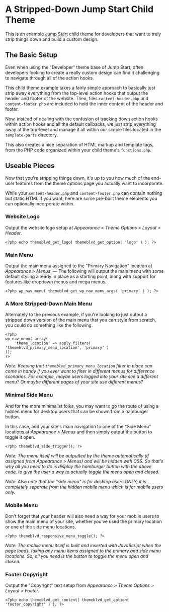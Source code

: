 # A Stripped-Down Jump Start Child Theme

This is an example [Jump Start](https://wpjumpstart.com) child theme for developers that want to truly strip things down and build a custom design.

## The Basic Setup

Even when using the "Developer" theme base of Jump Start, often developers looking to create a really custom design can find it challenging to navigate through all of the action hooks.

This child theme example takes a fairly simple approach to basically just strip away everything from the top-level action hooks that output the header and footer of the website. Then, files `content-header.php` and `content-footer.php` are included to hold the inner content of the header and footer.

Now, instead of dealing with the confusion of tracking down action hooks within action hooks and all the default callbacks, we just strip everything away at the top-level and manage it all within our simple files located in the `template-parts` directory.

This also creates a nice separation of HTML markup and template tags, from the PHP code organized within your child theme's `functions.php`.

## Useable Pieces

Now that you're stripping things down, it's up to you how much of the end-user features from the theme options page you actually want to incorporate.

While your `content-header.php` and `content-footer.php` can contain nothing but static HTML if you want, here are some pre-built theme elements you can optionally incorporate within.

### Website Logo

Output the website logo setup at *Appearance > Theme Options > Layout > Header*.

	<?php echo themeblvd_get_logo( themeblvd_get_option( 'logo' ) ); ?>

### Main Menu

Output the main menu assigned to the "Primary Navigation" location at *Appearance > Menus*. &mdash; The following will output the main menu with some default styling already in place as a starting point, along with support for features like dropdown menus and mega menus.

	<?php wp_nav_menu( themeblvd_get_wp_nav_menu_args( 'primary' ) ); ?>

### A More Stripped-Down Main Menu

Alternately to the previous example, if you're looking to just output a stripped down version of the main menu that you can style from scratch, you could do something like the following.

	<?php
	wp_nav_menu( array(
		'theme_location' => apply_filters( 'themeblvd_primary_menu_location', 'primary' )
	));
	?>

*Note: Keeping that `themeblvd_primary_menu_location` filter in place can come in handy if you ever want to filter in different menus for difference scenarios. For example, maybe users logged into your site see a different menu? Or maybe different pages of your site use different menus?*

### Minimal Side Menu

And for the more minimalist folks, you may want to go the route of using a hidden menu for desktop users that can be shown from a hamburger button.

In this case, add your site's main navigation to one of the "Side Menu" locations at *Appearance > Menus* and then simply output the button to toggle it open.

	<?php themeblvd_side_trigger(); ?>

*Note: The menu itself will be outputted by the theme automatically (if assigned from Appearance > Menus) and will be hidden with CSS. So that's why all you need to do is display the hamburger button with the above code, to give the user a way to actually toggle the menu open and closed.*

*Note: Also note that the "side menu" is for desktop users ONLY; it is completely separate from the hidden mobile menu which is for mobile users only.*

### Mobile Menu

Don't forget that your header will also need a way for your mobile users to show the main menu of your site, whether you've used the primary location or one of the side menu locations.

	<?php themeblvd_responsive_menu_toggle(); ?>

*Note: The mobile menu itself is built and inserted with JavaScript when the page loads, taking any menu items assigned to the primary and side menu locations. So, all you need is the button to toggle the menu open and closed.*

### Footer Copyright

Output the "Copyright" text setup from *Appearance > Theme Options > Layout > Footer*.

	<?php echo themeblvd_get_content( themeblvd_get_option( 'footer_copyright' ) ); ?>
